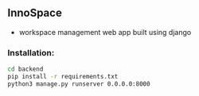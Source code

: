 ## InnoSpace
- workspace management web app built using django

### Installation:

```bash
cd backend
pip install -r requirements.txt
python3 manage.py runserver 0.0.0.0:8000
```
